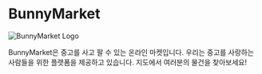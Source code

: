 # BunnyMarket

![BunnyMarket Logo](images/bunnymarket_logo.png)

BunnyMarket은 중고를 사고 팔 수 있는 온라인 마켓입니다. 우리는 중고를 사랑하는 사람들을 위한 플랫폼을 제공하고 있습니다. 지도에서 여러분의 물건을 찾아보세요!
